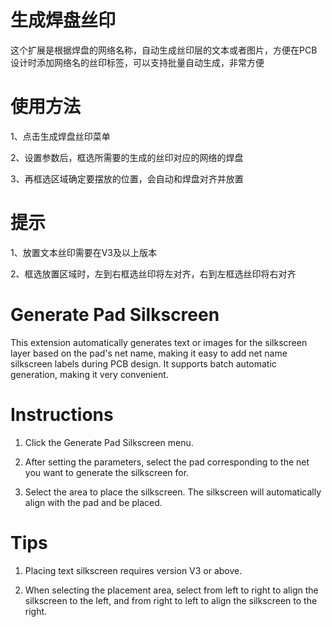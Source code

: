 # 生成焊盘丝印

这个扩展是根据焊盘的网络名称，自动生成丝印层的文本或者图片，方便在PCB设计时添加网络名的丝印标签，可以支持批量自动生成，非常方便

# 使用方法

1、点击生成焊盘丝印菜单

2、设置参数后，框选所需要的生成的丝印对应的网络的焊盘

3、再框选区域确定要摆放的位置，会自动和焊盘对齐并放置

# 提示

1、放置文本丝印需要在V3及以上版本

2、框选放置区域时，左到右框选丝印将左对齐，右到左框选丝印将右对齐


# Generate Pad Silkscreen

This extension automatically generates text or images for the silkscreen layer based on the pad's net name, making it easy to add net name silkscreen labels during PCB design. It supports batch automatic generation, making it very convenient.

# Instructions

1. Click the Generate Pad Silkscreen menu.

2. After setting the parameters, select the pad corresponding to the net you want to generate the silkscreen for.

3. Select the area to place the silkscreen. The silkscreen will automatically align with the pad and be placed.

# Tips

1. Placing text silkscreen requires version V3 or above.

2. When selecting the placement area, select from left to right to align the silkscreen to the left, and from right to left to align the silkscreen to the right.
